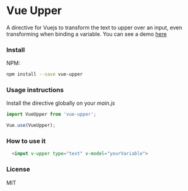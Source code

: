 # Vue Upper
A directive for Vuejs to transform the text to upper over an input, even transforming when binding a variable. You can see a demo [here](https://codesandbox.io/s/smoosh-cache-66m8k)

### Install  

NPM:  
```bash
npm install --save vue-upper
```

### Usage instructions  

Install the directive globally on your *main.js*

```javascript
import VueUpper from 'vue-upper';

Vue.use(VueUpper);
```

### How to use it

```html
  <input v-upper type="text" v-model="yourVariable">
```

### License
MIT

